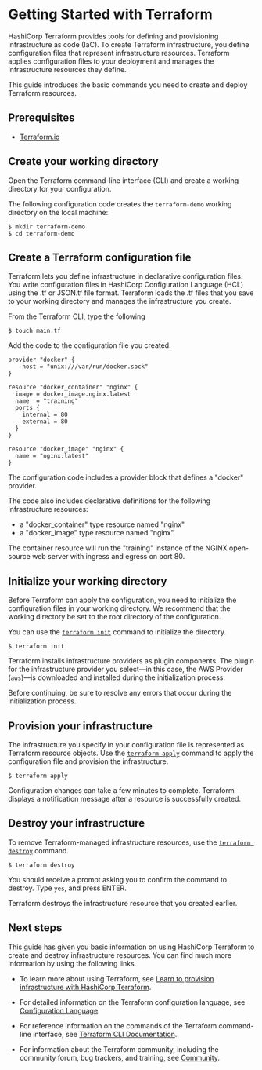 # Getting Started with Terraform

HashiCorp Terraform provides tools for defining and provisioning infrastructure as code (IaC). To create Terraform infrastructure, you define configuration files that represent infrastructure resources. Terraform applies configuration files to your deployment and manages the infrastructure resources they define. 

This guide introduces the basic commands you need to create and deploy Terraform resources. 

## Prerequisites

- [Terraform.io](https://www.terraform.io/downloads.html)

## Create your working directory

Open the Terraform command-line interface (CLI) and create a working directory for your configuration. 

The following configuration code creates the `terraform-demo` working directory on the local machine:

```shell
$ mkdir terraform-demo
$ cd terraform-demo
```

## Create a Terraform configuration file

Terraform lets you define infrastructure in declarative configuration files. You write configuration files in HashiCorp Configuration Language (HCL) using the .tf or JSON.tf file format. Terraform loads the .tf files that you save to your working directory and manages the infrastructure you create. 

From the Terraform CLI, type the following

```shell
$ touch main.tf
```

Add the code to the configuration file you created. 

```hcl
provider "docker" {
    host = "unix:///var/run/docker.sock"
}

resource "docker_container" "nginx" {
  image = docker_image.nginx.latest
  name  = "training"
  ports {
    internal = 80
    external = 80
  }
}

resource "docker_image" "nginx" {
  name = "nginx:latest"
}
```

The configuration code includes a provider block that defines a "docker" provider. 

The code also includes declarative definitions for the following infrastructure resources: 

- a "docker_container" type resource named "nginx" 
- a "docker_image" type resource named "nginx"

The container resource will run the "training" instance of the NGINX open-source web server with ingress and egress on port 80. 

## Initialize your working directory

Before Terraform can apply the configuration, you need to initialize the configuration files in your working directory. We recommend that the working directory be set to the root directory of the configuration. 

You can use the [`terraform init`](https://www.terraform.io/docs/commands/init.html) command to initialize the directory. 

```shell
$ terraform init

```
Terraform installs infrastructure providers as plugin components. The plugin for the infrastructure provider you select&mdash;in this case, the AWS Provider (`aws`)&mdash;is downloaded and installed during the initialization process. 

Before continuing, be sure to resolve any errors that occur during the initialization process. 

## Provision your infrastructure

The infrastructure you specify in your configuration file is represented as Terraform resource objects. Use the [`terraform apply`](https://www.terraform.io/docs/commands/apply.html) command to apply the configuration file and provision the infrastructure.

```shell
$ terraform apply
```
Configuration changes can take a few minutes to complete. Terraform displays a notification message after a resource is successfully created.

## Destroy your infrastructure

To remove Terraform-managed infrastructure resources, use the [`terraform destroy`](https://www.terraform.io/docs/commands/destroy.html) command.

```shell
$ terraform destroy
```
You should receive a prompt asking you to confirm the command to destroy. Type `yes`, and press ENTER. 

Terraform destroys the infrastructure resource that you created earlier.

## Next steps

This guide has given you basic information on using HashiCorp Terraform to create and destroy infrastructure resources. You can find much more information by using the following links.

- To learn more about using Terraform, see [Learn to provision infrastructure with HashiCorp Terraform]( https://learn.hashicorp.com/terraform). 

- For detailed information on the Terraform configuration language, see [Configuration Language](https://www.terraform.io/docs/configuration/index.html). 

- For reference information on the commands of the Terraform command-line interface, see [Terraform CLI Documentation](https://www.terraform.io/docs/cli-index.html).

- For information about the Terraform community, including the community forum, bug trackers, and training, see [Community]( https://www.terraform.io/community.html).


